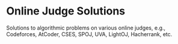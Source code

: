 # Online Judge Solutions
Solutions to algorithmic problems on various online judges, e.g., Codeforces, AtCoder, CSES, SPOJ, UVA, LightOJ, Hacherrank, etc.
